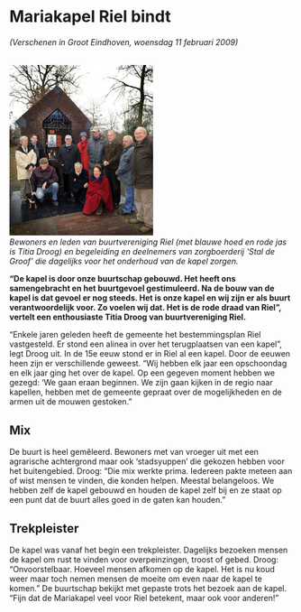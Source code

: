 # Mariakapel Riel bindt

###### (Verschenen in Groot Eindhoven, woensdag 11 februari 2009)

![kapel](images/20090211ge.jpg)<br />
_Bewoners en leden van buurtvereniging Riel (met blauwe hoed en rode jas is Titia Droog) en begeleiding en deelnemers van zorgboerderij 'Stal de Groof' die dagelijks voor het onderhoud van de kapel zorgen._

**“De kapel is door onze buurtschap gebouwd. Het heeft ons samengebracht en het buurtgevoel gestimuleerd. Na de bouw van de kapel is dat gevoel er nog steeds. Het is onze kapel en wij zijn er als buurt verantwoordelijk voor. Zo voelen wij dat. Het is de rode draad van Riel”, vertelt een enthousiaste Titia Droog van buurtvereniging Riel.**

“Enkele jaren geleden heeft de gemeente het bestemmingsplan Riel vastgesteld. Er stond een alinea in over het terugplaatsen van een kapel”, legt Droog uit. In de 15e eeuw stond er in Riel al een kapel. Door de eeuwen heen zijn er verschillende geweest. “Wij hebben elk jaar een opschoondag en elk jaar ging het over de kapel. Op een gegeven moment hebben we gezegd: ‘We gaan eraan beginnen. We zijn gaan kijken in de regio naar kapellen, hebben met de gemeente gepraat over de mogelijkheden en de armen uit de mouwen gestoken.”

## Mix

De buurt is heel gemêleerd. Bewoners met van vroeger uit met een agrarische achtergrond maar ook ‘stadsyuppen’ die gekozen hebben voor het buitengebied. Droog: “Die mix werkte prima. Iedereen pakte meteen aan of wist mensen te vinden, die konden helpen. Meestal belangeloos. We hebben zelf de kapel gebouwd en houden de kapel zelf bij en ze staat op een punt dat de buurt alles goed in de gaten kan houden.”

## Trekpleister

De kapel was vanaf het begin een trekpleister. Dagelijks bezoeken mensen de kapel om rust te vinden voor overpeinzingen, troost of gebed. Droog: “Onvoorstelbaar. Hoeveel mensen afkomen op de kapel. Het is nu koud weer maar toch nemen mensen de moeite om even naar de kapel te komen.”  De buurtschap bekijkt met gepaste trots het bezoek aan de kapel. “Fijn dat de Mariakapel veel voor Riel betekent, maar ook voor anderen!”
  
